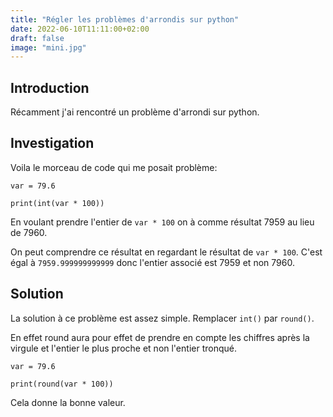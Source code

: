 ```yaml
---
title: "Régler les problèmes d'arrondis sur python"
date: 2022-06-10T11:11:00+02:00
draft: false
image: "mini.jpg"
---
```


## Introduction

Récamment j'ai rencontré un problème d'arrondi sur python.

## Investigation

Voila le morceau de code qui me posait problème:

```
var = 79.6

print(int(var * 100))
```

En voulant prendre l'entier de `var * 100` on à comme résultat 7959 au lieu de 7960.

On peut comprendre ce résultat en regardant le résultat de `var * 100`. C'est égal à `7959.999999999999` donc l'entier associé est 7959 et non 7960.

## Solution

La solution à ce problème est assez simple. Remplacer `int()` par `round()`.

En effet round aura pour effet de prendre en compte les chiffres après la virgule et l'entier le plus proche et non l'entier tronqué.

```
var = 79.6

print(round(var * 100))
```

Cela donne la bonne valeur.